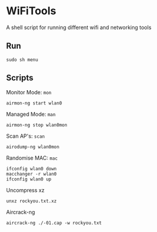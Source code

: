 # WiFiTools

A shell script for running different wifi and networking tools

Run
-

    sudo sh menu

Scripts
-

Monitor Mode:   `mon`

    airmon-ng start wlan0
    
Managed Mode:   `man`

    airmon-ng stop wlan0mon
    
Scan AP's:   `scan`

    airodump-ng wlan0mon

Randomise MAC:   `mac`

    ifconfig wlan0 down
    macchanger -r wlan0
    ifconfig wlan0 up
    
Uncompress xz

    unxz rockyou.txt.xz
    
Aircrack-ng

    aircrack-ng ./-01.cap -w rockyou.txt